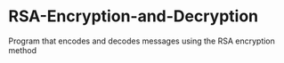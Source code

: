 # RSA-Encryption-and-Decryption
Program that encodes and decodes messages using the RSA encryption method
